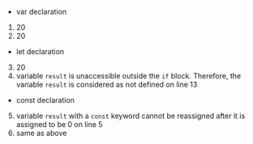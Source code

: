 * var declaration
1. 20
2. 20
* let declaration
3. 20
4. variable ```result``` is unaccessible outside the ```if``` block. Therefore, the variable ```result``` is considered as not defined on line 13
* const declaration
5. variable ```result``` with a ```const``` keyword cannot be reassigned after it is assigned to be 0 on line 5
6. same as above
